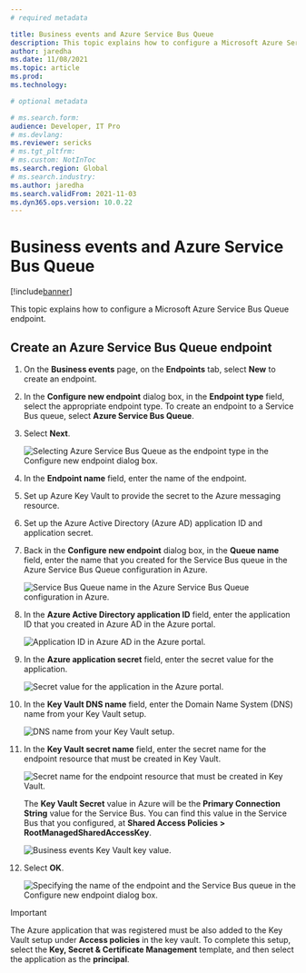 ```yaml
---
# required metadata

title: Business events and Azure Service Bus Queue
description: This topic explains how to configure a Microsoft Azure Service Bus Queue endpoint.
author: jaredha
ms.date: 11/08/2021
ms.topic: article
ms.prod:
ms.technology: 

# optional metadata

# ms.search.form:
audience: Developer, IT Pro
# ms.devlang: 
ms.reviewer: sericks
# ms.tgt_pltfrm: 
# ms.custom: NotInToc
ms.search.region: Global
# ms.search.industry:
ms.author: jaredha
ms.search.validFrom: 2021-11-03
ms.dyn365.ops.version: 10.0.22
---
```


# Business events and Azure Service Bus Queue
[!include[banner](../../includes/banner.md)]

This topic explains how to configure a Microsoft Azure Service Bus Queue endpoint.

## Create an Azure Service Bus Queue endpoint

1. On the **Business events** page, on the **Endpoints** tab, select **New** to create an endpoint.
2. In the **Configure new endpoint** dialog box, in the **Endpoint type** field, select the appropriate endpoint type. To create an endpoint to a Service Bus queue, select **Azure Service Bus Queue**.
3. Select **Next**.

    ![Selecting Azure Service Bus Queue as the endpoint type in the Configure new endpoint dialog box.](../../media/businesseventsnewendpoint1.png)

4. In the **Endpoint name** field, enter the name of the endpoint.
5. Set up Azure Key Vault to provide the secret to the Azure messaging resource.
6. Set up the Azure Active Directory (Azure AD) application ID and application secret.
7. Back in the **Configure new endpoint** dialog box, in the **Queue name** field, enter the name that you created for the Service Bus queue  in the Azure Service Bus Queue configuration in Azure.

    ![Service Bus Queue name in the Azure Service Bus Queue configuration in Azure.](../../media/BusinessEventsSBQueueName.PNG)

8. In the **Azure Active Directory application ID** field, enter the application ID that you created in Azure AD in the Azure portal.

    ![Application ID in Azure AD in the Azure portal.](../../media/businesseventsaad1.png)

9. In the **Azure application secret** field, enter the secret value for the application.

    ![Secret value for the application in the Azure portal.](../../media/businesseventsaad2.png)

10. In the **Key Vault DNS name** field, enter the Domain Name System (DNS) name from your Key Vault setup.

    ![DNS name from your Key Vault setup.](../../media/businesseventskeyvault1.png)

11. In the **Key Vault secret name** field, enter the secret name for the endpoint resource that must be created in Key Vault.

    ![Secret name for the endpoint resource that must be created in Key Vault.](../../media/businesseventskeyvault2.png)

    The **Key Vault Secret** value in Azure will be the **Primary Connection String** value for the Service Bus. You can find this value in the Service Bus that you configured, at **Shared Access Policies \> RootManagedSharedAccessKey**.

    ![Business events Key Vault key value.](../../media/BusinessEventsKVSValue.PNG)

12. Select **OK**.

    ![Specifying the name of the endpoint and the Service Bus queue in the Configure new endpoint dialog box.](../../media/businesseventsnewendpoint2.png)

> [!IMPORTANT]
> The Azure application that was registered must be also added to the Key Vault setup under **Access policies** in the key vault. To complete this setup, select the **Key, Secret & Certificate Management** template, and then select the application as the **principal**.
